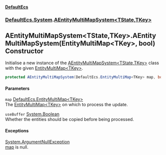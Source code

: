 #### [DefaultEcs](index.md 'index')
### [DefaultEcs.System](index.md#DefaultEcs_System 'DefaultEcs.System').[AEntityMultiMapSystem&lt;TState,TKey&gt;](AEntityMultiMapSystem_TState_TKey_.md 'DefaultEcs.System.AEntityMultiMapSystem&lt;TState,TKey&gt;')
## AEntityMultiMapSystem&lt;TState,TKey&gt;.AEntityMultiMapSystem(EntityMultiMap&lt;TKey&gt;, bool) Constructor
Initialise a new instance of the [AEntityMultiMapSystem&lt;TState,TKey&gt;](AEntityMultiMapSystem_TState_TKey_.md 'DefaultEcs.System.AEntityMultiMapSystem&lt;TState,TKey&gt;') class with the given [EntityMultiMap&lt;TKey&gt;](EntityMultiMap_TKey_.md 'DefaultEcs.EntityMultiMap&lt;TKey&gt;').  
```csharp
protected AEntityMultiMapSystem(DefaultEcs.EntityMultiMap<TKey> map, bool useBuffer);
```
#### Parameters
<a name='DefaultEcs_System_AEntityMultiMapSystem_TState_TKey__AEntityMultiMapSystem(DefaultEcs_EntityMultiMap_TKey__bool)_map'></a>
`map` [DefaultEcs.EntityMultiMap&lt;](EntityMultiMap_TKey_.md 'DefaultEcs.EntityMultiMap&lt;TKey&gt;')[TKey](AEntityMultiMapSystem_TState_TKey_.md#DefaultEcs_System_AEntityMultiMapSystem_TState_TKey__TKey 'DefaultEcs.System.AEntityMultiMapSystem&lt;TState,TKey&gt;.TKey')[&gt;](EntityMultiMap_TKey_.md 'DefaultEcs.EntityMultiMap&lt;TKey&gt;')  
The [EntityMultiMap&lt;TKey&gt;](EntityMultiMap_TKey_.md 'DefaultEcs.EntityMultiMap&lt;TKey&gt;') on which to process the update.
  
<a name='DefaultEcs_System_AEntityMultiMapSystem_TState_TKey__AEntityMultiMapSystem(DefaultEcs_EntityMultiMap_TKey__bool)_useBuffer'></a>
`useBuffer` [System.Boolean](https://docs.microsoft.com/en-us/dotnet/api/System.Boolean 'System.Boolean')  
Whether the entities should be copied before being processed.
  
#### Exceptions
[System.ArgumentNullException](https://docs.microsoft.com/en-us/dotnet/api/System.ArgumentNullException 'System.ArgumentNullException')  
[map](AEntityMultiMapSystem_TState_TKey__AEntityMultiMapSystem(EntityMultiMap_TKey__bool).md#DefaultEcs_System_AEntityMultiMapSystem_TState_TKey__AEntityMultiMapSystem(DefaultEcs_EntityMultiMap_TKey__bool)_map 'DefaultEcs.System.AEntityMultiMapSystem&lt;TState,TKey&gt;.AEntityMultiMapSystem(DefaultEcs.EntityMultiMap&lt;TKey&gt;, bool).map') is null.
